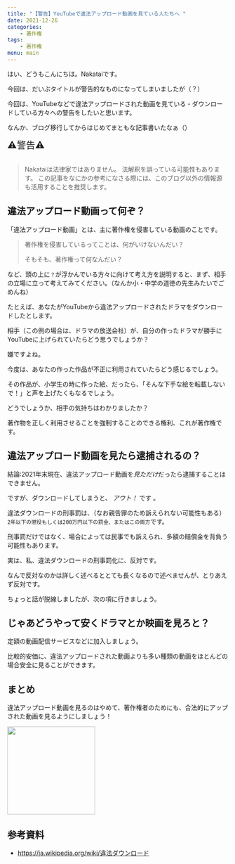 ```yaml
---
title: "【警告】YouTubeで違法アップロード動画を見ている人たちへ "
date: 2021-12-26
categories:
    - 著作権
tags:
    - 著作権
menu: main
---
```


はい、どうもこんにちは。Nakataiです。

今回は、だいぶタイトルが警告的なものになってしまいましたが（？）

今回は、YouTubeなどで違法アップロードされた動画を見ている・ダウンロードしている方々への警告をしたいと思います。

<!--more-->

なんか、ブログ移行してからはじめてまともな記事書いたなぁ（）

<span style="font-size: 150%" color="red">
⚠警告⚠ <br>
</span><br>

> Nakataiは法律家ではありません。
> 法解釈を誤っている可能性もあります。
> この記事をなにかの参考になさる際には、このブログ以外の情報源も活用することを推奨します。

## 違法アップロード動画って何ぞ？

「違法アップロード動画」とは、主に著作権を侵害している動画のことです。

> 著作権を侵害しているってことは、何がいけないんだい？
>
> そもそも、著作権って何なんだい？

など、頭の上に`？`が浮かんでいる方々に向けて考え方を説明すると、まず、相手の立場に立って考えてみてください。（なんか小・中学の道徳の先生みたいでごめんね）

たとえば、あなたがYouTubeから違法アップロードされたドラマをダウンロードしたとします。

相手（この例の場合は、ドラマの放送会社）が、自分の作ったドラマが勝手にYouTubeに上げられていたらどう思うでしょうか？

嫌ですよね。

今度は、あなたの作った作品が不正に利用されていたらどう感じるでしょう。

その作品が、小学生の時に作った絵、だったら、「そんな下手な絵を転載しないで！」と声を上げたくもなるでしょう。

どうでしょうか、相手の気持ちはわかりましたか？

著作物を正しく利用させることを強制することのできる権利、これが著作権です。

## 違法アップロード動画を見たら逮捕されるの？

結論:2021年末現在、違法アップロード動画を*見ただけ*だったら逮捕することはできません。

ですが、ダウンロードしてしまうと、 *アウト！* です 。

違法ダウンロードの刑事罰は、（なお親告罪のため訴えられない可能性もある）`2年以下の懲役もしくは200万円以下の罰金、またはこの両方`です。

刑事罰だけではなく、場合によっては民事でも訴えられ、多額の賠償金を背負う可能性もあります。

実は、私、違法ダウンロードの刑事罰化に、反対です。

なんで反対なのかは詳しく述べるととても長くなるので述べませんが、とりあえず反対です。

ちょっと話が脱線しましたが、次の項に行きましょう。

## じゃあどうやって安くドラマとか映画を見ろと？

定額の動画配信サービスなどに加入しましょう。

比較的安価に、違法アップロードされた動画よりも多い種類の動画をほとんどの場合安全に見ることができます。

## まとめ

違法アップロード動画を見るのはやめて、著作権者のためにも、合法的にアップされた動画を見るようにしましょう！

<img src="https://cdn.nakatai.ga/img/sign.webp" width="200">

## 参考資料

- <https://ja.wikipedia.org/wiki/違法ダウンロード>

<Disqus>
